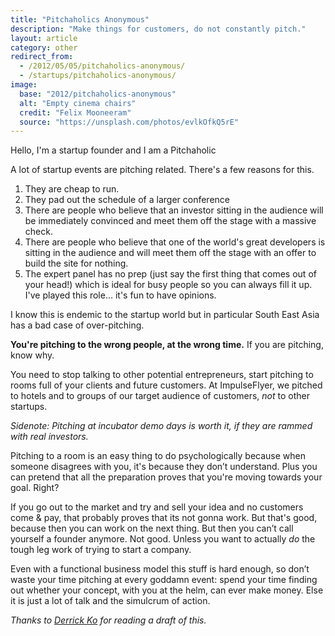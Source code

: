 ```yaml
---
title: "Pitchaholics Anonymous"
description: "Make things for customers, do not constantly pitch."
layout: article
category: other
redirect_from:
  - /2012/05/05/pitchaholics-anonymous/
  - /startups/pitchaholics-anonymous/
image:
  base: "2012/pitchaholics-anonymous"
  alt: "Empty cinema chairs"
  credit: "Felix Mooneeram"
  source: "https://unsplash.com/photos/evlkOfkQ5rE"
---
```


Hello, I'm a startup founder and I am a Pitchaholic

A lot of startup events are pitching related. There's a few reasons for this.

1. They are cheap to run.
2. They pad out the schedule of a larger conference
3. There are people who believe that an investor sitting in the audience will be immediately convinced and meet them off the stage with a massive check.
4. There are people who believe that one of the world's great developers is sitting in the audience and will meet them off the stage with an offer to build the site for nothing.
5. The expert panel has no prep (just say the first thing that comes out of your head!) which is ideal for busy people so you can always fill it up. I've played this role… it's fun to have opinions.

I know this is endemic to the startup world but in particular South East Asia has a bad case of over-pitching.

**You're pitching to the wrong people, at the wrong time.** If you are pitching, know why.

You need to stop talking to other potential entrepreneurs, start pitching to rooms full of your clients and future customers. At ImpulseFlyer, we pitched to hotels and to groups of our target audience of customers, _not_ to other startups.

_Sidenote: Pitching at incubator demo days is worth it, if they are rammed with real investors._

Pitching to a room is an easy thing to do psychologically because when someone disagrees with you, it's because they don’t understand. Plus you can pretend that all the preparation proves that you're moving towards your goal. Right?

If you go out to the market and try and sell your idea and no customers come & pay, that probably proves that its not gonna work. But that's good, because then you can work on the next thing. But then you can’t call yourself a founder anymore. Not good. Unless you want to actually _do_ the tough leg work of trying to start a company.

Even with a functional business model this stuff is hard enough, so don’t waste your time pitching at every goddamn event: spend your time finding out whether your concept, with you at the helm, can ever make money. Else it is just a lot of talk and the simulcrum of action.

_Thanks to <a href="https://www.linkedin.com/in/derrickk/">Derrick Ko</a> for reading a draft of this._

